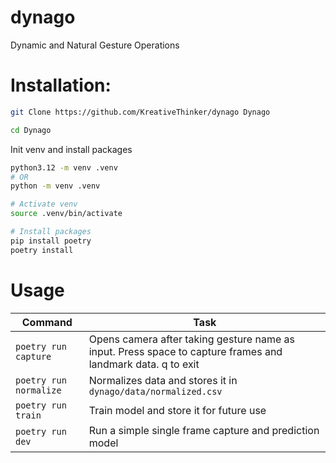 # dynago

Dynamic and Natural Gesture Operations

# Installation:

```bash
git Clone https://github.com/KreativeThinker/dynago Dynago

cd Dynago
```

Init venv and install packages

```bash
python3.12 -m venv .venv
# OR
python -m venv .venv

# Activate venv
source .venv/bin/activate

# Install packages
pip install poetry
poetry install
```

# Usage

| Command                | Task                                                                                                        |
| ---------------------- | ----------------------------------------------------------------------------------------------------------- |
| `poetry run capture`   | Opens camera after taking gesture name as input. Press space to capture frames and landmark data. q to exit |
| `poetry run normalize` | Normalizes data and stores it in `dynago/data/normalized.csv`                                               |
| `poetry run train`     | Train model and store it for future use                                                                     |
| `poetry run dev`       | Run a simple single frame capture and prediction model                                                      |
